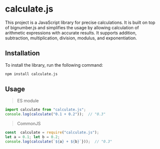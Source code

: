 # calculate.js

This project is a JavaScript library for precise calculations. It is built on top of bignumber.js and simplifies the usage by allowing calculation of arithmetic expressions with accurate results. It supports addition, subtraction, multiplication, division, modulus, and exponentiation.

## Installation

To install the library, run the following command:

```bash
npm install calculate.js
```

## Usage
> ES module
```javascript
import calculate from "calculate.js";
console.log(calculate("0.1 + 0.2"));  // "0.3"
```
> CommonJS
```javascript
const  calculate = require("calculate.js");
let a = 0.1; let b = 0.2;
console.log(calculate(`${a} + ${b}`}));  // "0.3"
```